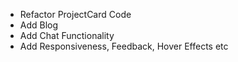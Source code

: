 -   Refactor ProjectCard Code
-   Add Blog
-   Add Chat Functionality
-   Add Responsiveness, Feedback, Hover Effects etc
